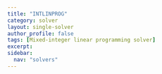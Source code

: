 ```yaml
---
title: "INTLINPROG"
category: solver
layout: single-solver
author_profile: false
tags: [Mixed-integer linear programming solver]
excerpt:
sidebar:
  nav: "solvers"
---
```


